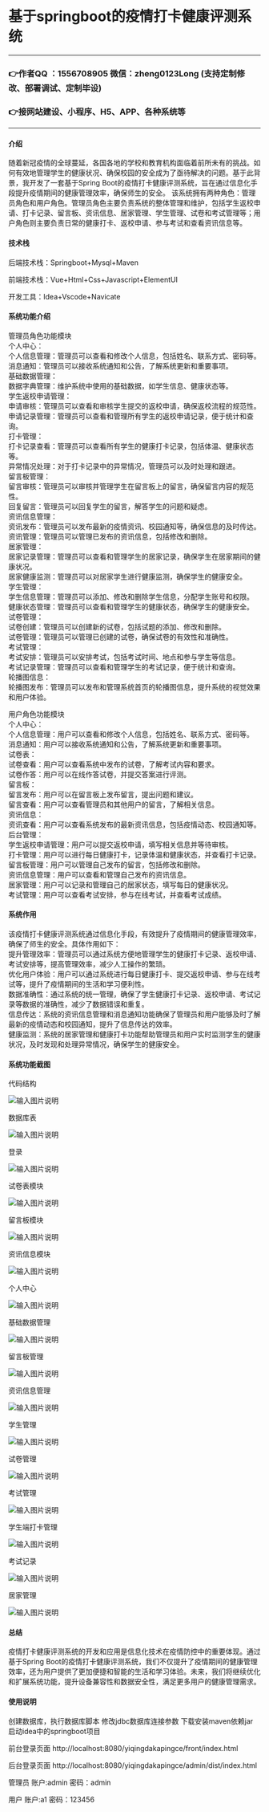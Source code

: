 # 基于springboot的疫情打卡健康评测系统

---
### 👉作者QQ ：1556708905 微信：zheng0123Long (支持定制修改、部署调试、定制毕设)

### 👉接网站建设、小程序、H5、APP、各种系统等

---

#### 介绍

随着新冠疫情的全球蔓延，各国各地的学校和教育机构面临着前所未有的挑战。如何有效地管理学生的健康状况、确保校园的安全成为了亟待解决的问题。基于此背景，我开发了一套基于Spring Boot的疫情打卡健康评测系统，旨在通过信息化手段提升疫情期间的健康管理效率，确保师生的安全。
该系统拥有两种角色：管理员角色和用户角色。管理员角色主要负责系统的整体管理和维护，包括学生返校申请、打卡记录、留言板、资讯信息、居家管理、学生管理、试卷和考试管理等；用户角色则主要负责日常的健康打卡、返校申请、参与考试和查看资讯信息等。

#### 技术栈

后端技术栈：Springboot+Mysql+Maven

前端技术栈：Vue+Html+Css+Javascript+ElementUI

开发工具：Idea+Vscode+Navicate

#### 系统功能介绍

管理员角色功能模块  
个人中心：  
个人信息管理：管理员可以查看和修改个人信息，包括姓名、联系方式、密码等。  
消息通知：管理员可以接收系统通知和公告，了解系统更新和重要事项。  
基础数据管理：  
数据字典管理：维护系统中使用的基础数据，如学生信息、健康状态等。  
学生返校申请管理：  
申请审核：管理员可以查看和审核学生提交的返校申请，确保返校流程的规范性。  
申请记录管理：管理员可以查看和管理所有学生的返校申请记录，便于统计和查询。  
打卡管理：  
打卡记录查看：管理员可以查看所有学生的健康打卡记录，包括体温、健康状态等。  
异常情况处理：对于打卡记录中的异常情况，管理员可以及时处理和跟进。  
留言板管理：  
留言审核：管理员可以审核并管理学生在留言板上的留言，确保留言内容的规范性。  
回复留言：管理员可以回复学生的留言，解答学生的问题和疑虑。  
资讯信息管理：  
资讯发布：管理员可以发布最新的疫情资讯、校园通知等，确保信息的及时传达。  
资讯管理：管理员可以管理已发布的资讯信息，包括修改和删除。  
居家管理：  
居家记录管理：管理员可以查看和管理学生的居家记录，确保学生在居家期间的健康状况。  
居家健康监测：管理员可以对居家学生进行健康监测，确保学生的健康安全。  
学生管理：  
学生信息管理：管理员可以添加、修改和删除学生信息，分配学生账号和权限。  
健康状态管理：管理员可以查看和管理学生的健康状态，确保学生的健康安全。  
试卷管理：  
试卷创建：管理员可以创建新的试卷，包括试题的添加、修改和删除。  
试卷管理：管理员可以管理已创建的试卷，确保试卷的有效性和准确性。  
考试管理：  
考试安排：管理员可以安排考试，包括考试时间、地点和参与学生等信息。  
考试记录管理：管理员可以查看和管理学生的考试记录，便于统计和查询。  
轮播图信息：  
轮播图发布：管理员可以发布和管理系统首页的轮播图信息，提升系统的视觉效果和用户体验。  

用户角色功能模块  
个人中心：  
个人信息管理：用户可以查看和修改个人信息，包括姓名、联系方式、密码等。  
消息通知：用户可以接收系统通知和公告，了解系统更新和重要事项。  
试卷表：  
试卷查看：用户可以查看系统中发布的试卷，了解考试内容和要求。  
试卷作答：用户可以在线作答试卷，并提交答案进行评测。  
留言板：  
留言发布：用户可以在留言板上发布留言，提出问题和建议。  
留言查看：用户可以查看管理员和其他用户的留言，了解相关信息。  
资讯信息：  
资讯查看：用户可以查看系统发布的最新资讯信息，包括疫情动态、校园通知等。  
后台管理：  
学生返校申请管理：用户可以提交返校申请，填写相关信息并等待审核。  
打卡管理：用户可以进行每日健康打卡，记录体温和健康状态，并查看打卡记录。  
留言板管理：用户可以管理自己发布的留言，包括修改和删除。  
资讯信息管理：用户可以查看和管理自己发布的资讯信息。  
居家管理：用户可以记录和管理自己的居家状态，填写每日的健康状况。  
考试管理：用户可以查看考试安排，参与在线考试，并查看考试成绩。  

#### 系统作用

该疫情打卡健康评测系统通过信息化手段，有效提升了疫情期间的健康管理效率，确保了师生的安全。具体作用如下：  
提升管理效率：管理员可以通过系统方便地管理学生的健康打卡记录、返校申请、考试安排等，提高管理效率，减少人工操作的繁琐。  
优化用户体验：用户可以通过系统进行每日健康打卡、提交返校申请、参与在线考试等，提升了疫情期间的生活和学习便利性。  
数据准确性：通过系统的统一管理，确保了学生健康打卡记录、返校申请、考试记录等数据的准确性，减少了数据错误和重复。  
信息传达：系统的资讯信息管理和消息通知功能确保了管理员和用户能够及时了解最新的疫情动态和校园通知，提升了信息传达的效率。  
健康监测：系统的居家管理和健康打卡功能帮助管理员和用户实时监测学生的健康状况，及时发现和处理异常情况，确保学生的健康安全。  

#### 系统功能截图

代码结构

![输入图片说明](images/8c89a93a6cfc6d161a7448508fcd198.png)

数据库表

![输入图片说明](images/1d8b6844298f104fbf1a570a9a182a0.png)

登录

![输入图片说明](images/43403e5c0429d55b25e1df250cba202.png)

试卷表模块

![输入图片说明](images/b86b3b19238513caf65bf22d8b84abb.png)

留言板模块

![输入图片说明](images/29ac1a8c3340972709736e808c27a4c.png)

资讯信息模块

![输入图片说明](images/9fc7a07b38f13057d8db632dfde66f0.png)

个人中心

![输入图片说明](images/a15751fade13a70c8711027c64ddf1e.png)

基础数据管理

![输入图片说明](images/865dc374a2c39ad33e93a7fb59280c7.png)

留言板管理

![输入图片说明](images/aaec51970d906ccf9bd44b399b21025.png)

资讯信息管理

![输入图片说明](images/e825894bc636f7bf624832b659e050e.png)

学生管理

![输入图片说明](images/90c8e7131098db819d9db1acd860d83.png)

试卷管理

![输入图片说明](images/25559110229097ba8324f8a53a54fad.png)

考试管理

![输入图片说明](images/b06b66836a55fd893addd323e171809.png)

学生端打卡管理

![输入图片说明](images/be998bdc25d745443361f33c94947bd.png)

考试记录

![输入图片说明](images/ea5f1da56f976dd4027bda9300861d0.png)

居家管理

![输入图片说明](images/404fc56dcb6589965e4030168437793.png)

#### 总结

疫情打卡健康评测系统的开发和应用是信息化技术在疫情防控中的重要体现。通过基于Spring Boot的疫情打卡健康评测系统，我们不仅提升了疫情期间的健康管理效率，还为用户提供了更加便捷和智能的生活和学习体验。未来，我们将继续优化和扩展系统功能，提升设备兼容性和数据安全性，满足更多用户的健康管理需求。

#### 使用说明

创建数据库，执行数据库脚本 修改jdbc数据库连接参数 下载安装maven依赖jar 启动idea中的springboot项目

前台登录页面
http://localhost:8080/yiqingdakapingce/front/index.html

后台登录页面
http://localhost:8080/yiqingdakapingce/admin/dist/index.html

管理员				账户:admin 		密码：admin

用户				账户:a1 		密码：123456